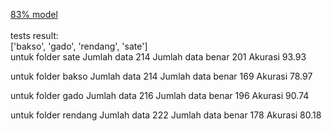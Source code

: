 [83% model](https://drive.google.com/file/d/1h0j1LxXRa3ctCh3Qn62astLy-8M7clSZ/view?usp=sharing) <br>
<br> tests result: <br>
['bakso', 'gado', 'rendang', 'sate']<br>
untuk folder sate
Jumlah data 214
Jumlah data benar 201
Akurasi 93.93<br>

untuk folder bakso
Jumlah data 214
Jumlah data benar 169
Akurasi 78.97<br>

untuk folder gado
Jumlah data 216
Jumlah data benar 196
Akurasi 90.74<br>

untuk folder rendang
Jumlah data 222
Jumlah data benar 178
Akurasi 80.18<br>

